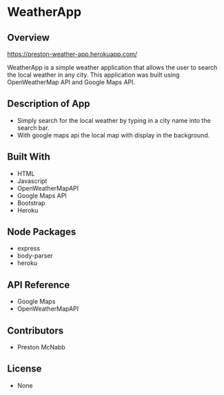 # WeatherApp

## Overview

https://preston-weather-app.herokuapp.com/

WeatherApp is a simple weather application that allows the user to search the local weather in any city. This application was built using OpenWeatherMap API and Google Maps API.


## Description of App

* Simply search for the local weather by typing in a city name into the search bar.
* With google maps api the local map with display in the background.

## Built With

* HTML
* Javascript
* OpenWeatherMapAPI
* Google Maps API
* Bootstrap
* Heroku

## Node Packages

* express
* body-parser
* heroku

## API Reference

* Google Maps
* OpenWeatherMapAPI

## Contributors

* Preston McNabb

## License

* None
